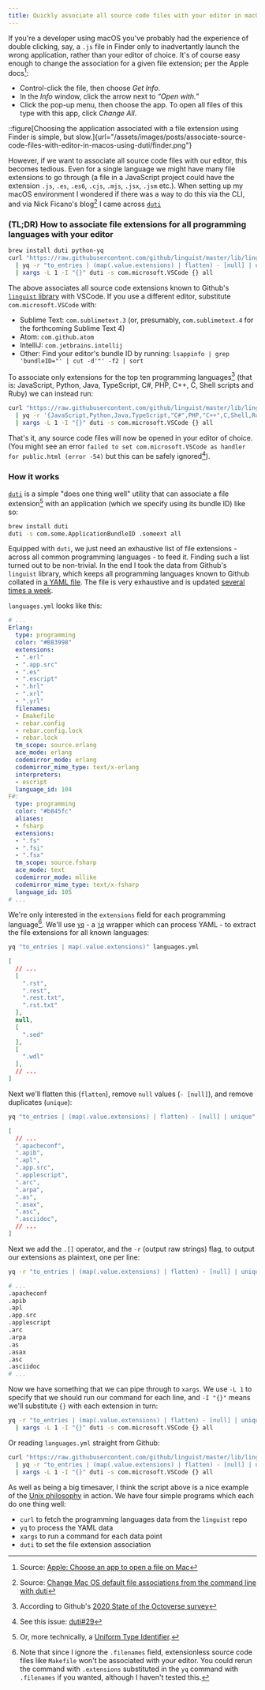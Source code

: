 ```yaml
---
title: Quickly associate all source code files with your editor in macOS using <code>duti</code>
---
```


If you're a developer using macOS you've probably had the experience of double clicking, say, a `.js` file in Finder only to inadvertantly launch the wrong application, rather than your editor of choice. <!-- excerpt --> It's of course easy enough to change the association for a given file extension; per the Apple docs[^apple]:

- Control-click the file, then choose *Get Info*.
- In the *Info* window, click the arrow  next to *“Open with.”*
- Click the pop-up menu, then choose the app. To open all files of this type with this app, click *Change All*.

::figure[Choosing the application associated with a file extension using Finder is simple, but slow.]{url="/assets/images/posts/associate-source-code-files-with-editor-in-macos-using-duti/finder.png"}

However, if we want to associate all source code files with our editor, this becomes tedious. Even for a single language we might have many file extensions to go through (a file in a JavaScript project could have the extension `.js`, `.es`, `.es6`, `.cjs`, `.mjs`, `.jsx`, `.jsm` etc.). When setting up my macOS environment I wondered if there was a way to do this via the CLI, and via Nick Ficano's blog[^nick] I came across [`duti`](https://github.com/moretension/duti/)

### (TL;DR) How to associate file extensions for all programming languages with your editor

```bash
brew install duti python-yq
curl "https://raw.githubusercontent.com/github/linguist/master/lib/linguist/languages.yml" \
  | yq -r "to_entries | (map(.value.extensions) | flatten) - [null] | unique | .[]" \
  | xargs -L 1 -I "{}" duti -s com.microsoft.VSCode {} all
```

The above associates all source code extensions known to Github's [`linguist` library](https://github.com/github/linguist) with VSCode. If you use a different editor, substitute `com.microsoft.VSCode` with:

- Sublime Text: `com.sublimetext.3` (or, presumably, `com.sublimetext.4` for the forthcoming Sublime Text 4)
- Atom: `com.github.atom`
- IntelliJ: `com.jetbrains.intellij`
- Other: Find your editor's bundle ID by running: `lsappinfo | grep 'bundleID="' | cut -d'"' -f2 | sort`

To associate only extensions for the top ten programming languages[^survey] (that is: JavaScript, Python, Java, TypeScript, C#, PHP, C++, C, Shell scripts and Ruby) we can instead run:

```bash
curl "https://raw.githubusercontent.com/github/linguist/master/lib/linguist/languages.yml" \
  | yq -r '{JavaScript,Python,Java,TypeScript,"C#",PHP,"C++",C,Shell,Ruby} | to_entries | (map(.value.extensions) | flatten) - [null] | unique | .[]' \
  | xargs -L 1 -I "{}" duti -s com.microsoft.VSCode {} all
```

That's it, any source code files will now be opened in your editor of choice. (You might see an error `failed to set com.microsoft.VSCode as handler for public.html (error -54)` but this can be safely ignored[^publichtml]).

### How it works

[`duti`](https://github.com/moretension/duti) is a simple "does one thing well" utility that can associate a file extension[^uti] with an application (which we specify using its bundle ID) like so:

```bash
brew install duti
duti -s com.some.ApplicationBundleID .someext all
```

Equipped with `duti`, we just need an exhaustive list of file extensions - across all common programming languages - to feed it. Finding such a list turned out to be non-trivial. In the end I took the data from Github's `linguist` library, which keeps all programming languages known to Github collated in [a YAML file](https://github.com/github/linguist/blob/master/lib/linguist/languages.yml). The file is very exhaustive and is updated [several times a week](https://github.com/github/linguist/commits/master/lib/linguist/languages.yml).

`languages.yml` looks like this:

```yaml
# ...
Erlang:
  type: programming
  color: "#B83998"
  extensions:
  - ".erl"
  - ".app.src"
  - ".es"
  - ".escript"
  - ".hrl"
  - ".xrl"
  - ".yrl"
  filenames:
  - Emakefile
  - rebar.config
  - rebar.config.lock
  - rebar.lock
  tm_scope: source.erlang
  ace_mode: erlang
  codemirror_mode: erlang
  codemirror_mime_type: text/x-erlang
  interpreters:
  - escript
  language_id: 104
F#:
  type: programming
  color: "#b845fc"
  aliases:
  - fsharp
  extensions:
  - ".fs"
  - ".fsi"
  - ".fsx"
  tm_scope: source.fsharp
  ace_mode: text
  codemirror_mode: mllike
  codemirror_mime_type: text/x-fsharp
  language_id: 105
# ...
```

We're only interested in the `extensions` field for each programming language[^filenames]. We'll use [`yq`](https://kislyuk.github.io/yq/) - a [`jq`](https://stedolan.github.io/jq/) wrapper which can process YAML - to extract the file extensions for all known languages:

```bash
yq "to_entries | map(.value.extensions)" languages.yml
```

```json
[
  // ...
  [
    ".rst",
    ".rest",
    ".rest.txt",
    ".rst.txt"
  ],
  null,
  [
    ".sed"
  ],
  [
    ".wdl"
  ],
  // ...
]
```

Next we'll flatten this (`flatten`), remove `null` values (`- [null]`), and remove duplicates (`unique`):

```bash
yq "to_entries | (map(.value.extensions) | flatten) - [null] | unique" languages.yml
```

```json
[
  // ...
  ".apacheconf",
  ".apib",
  ".apl",
  ".app.src",
  ".applescript",
  ".arc",
  ".arpa",
  ".as",
  ".asax",
  ".asc",
  ".asciidoc",
  // ...
]
```

Next we add the `.[]` operator, and the `-r` (output raw strings) flag, to output our extensions as plaintext, one per line:

```bash
yq -r "to_entries | (map(.value.extensions) | flatten) - [null] | unique | .[]" languages.yml
```

```bash
# ...
.apacheconf
.apib
.apl
.app.src
.applescript
.arc
.arpa
.as
.asax
.asc
.asciidoc
# ...
```

Now we have something that we can pipe through to `xargs`. We use `-L 1` to specify that we should run our command for each line, and `-I "{}"` means we'll substitute `{}` with each extension in turn:

```bash
yq -r "to_entries | (map(.value.extensions) | flatten) - [null] | unique | .[]" languages.yml \
  | xargs -L 1 -I "{}" duti -s com.microsoft.VSCode {} all
```

Or reading `languages.yml` straight from Github:

```bash
curl "https://raw.githubusercontent.com/github/linguist/master/lib/linguist/languages.yml" \
  | yq -r "to_entries | (map(.value.extensions) | flatten) - [null] | unique | .[]" languages.yml \
  | xargs -L 1 -I "{}" duti -s com.microsoft.VSCode {} all
```

As well as being a big timesaver, I think the script above is a nice example of the [Unix philosophy](https://en.wikipedia.org/wiki/Unix_philosophy) in action. We have four simple programs which each do one thing well:

- `curl` to fetch the programming languages data from the `linguist` repo
- `yq` to process the YAML data
- `xargs` to run a command for each data point
- `duti` to set the file extension association


[^apple]: Source: [Apple: Choose an app to open a file on Mac](https://support.apple.com/guide/mac-help/choose-an-app-to-open-a-file-on-mac-mh35597/mac#mchlp0fea282)
[^nick]: Source: [Change Mac OS default file associations from the command line with duti](https://nickficano.com/blog/change-macos-default-file-associations-command-line-duti)
[^uti]: Or, more technically, a [Uniform Type Identifier](https://developer.apple.com/library/archive/documentation/FileManagement/Conceptual/understanding_utis/understand_utis_intro/understand_utis_intro.html).
[^survey]: According to Github's [2020 State of the Octoverse survey](https://octoverse.github.com/#overview)
[^publichtml]: See this issue: [duti#29](https://github.com/moretension/duti/issues/29)
[^filenames]: Note that since I ignore the `.filenames` field, extensionless source code files like `Makefile` won't be associated with your editor. You could rerun the command with `.extensions` substituted in the `yq` command with `.filenames` if you wanted, although I haven't tested this.
